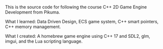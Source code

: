 This is the source code for following the course C++ 2D Game Engine Development from Pikuma.

What I learned: Data Driven Design, ECS game system, C++ smart pointers, C++ memory management.

What I created: A homebrew game engine using C++ 17 and SDL2, glm, imgui, and the Lua scripting language.
